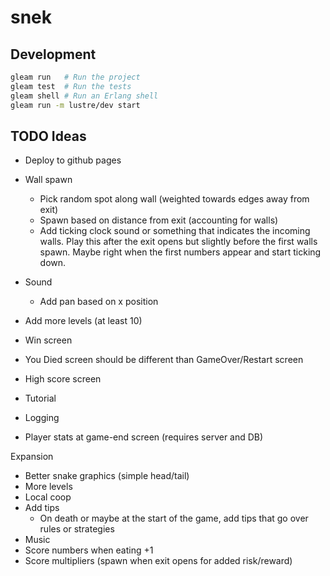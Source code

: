 # snek

## Development

```sh
gleam run   # Run the project
gleam test  # Run the tests
gleam shell # Run an Erlang shell
gleam run -m lustre/dev start
```

## TODO Ideas

- Deploy to github pages

- Wall spawn
  - Pick random spot along wall (weighted towards edges away from exit)
  - Spawn based on distance from exit (accounting for walls)
  - Add ticking clock sound or something that indicates the incoming walls.
    Play this after the exit opens but slightly before the first walls spawn.
    Maybe right when the first numbers appear and start ticking down.

- Sound
  - Add pan based on x position

- Add more levels (at least 10)

- Win screen
- You Died screen should be different than GameOver/Restart screen
- High score screen
- Tutorial
- Logging

- Player stats at game-end screen (requires server and DB)

Expansion
- Better snake graphics (simple head/tail)
- More levels
- Local coop
- Add tips
  - On death or maybe at the start of the game, add tips that go over rules or
    strategies
- Music
- Score numbers when eating +1
- Score multipliers (spawn when exit opens for added risk/reward)

